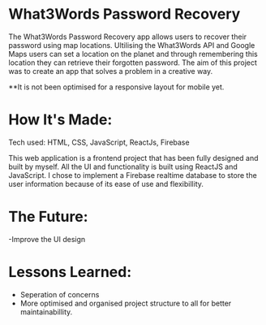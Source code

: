 # What3Words Password Recovery

The What3Words Password Recovery app allows users to recover their password using map locations. Ultilising the What3Words API and Google Maps users can set a location on the planet and through remembering this location they can retrieve their forgotten password. The aim of this project was to create an app that solves a problem in a creative way.

\*\*It is not been optimised for a responsive layout for mobile yet.

# How It's Made:

Tech used: HTML, CSS, JavaScript, ReactJs, Firebase

This web application is a frontend project that has been fully designed and built by myself. All the UI and functionality is built using ReactJS and JavaScript. I chose to implement a Firebase realtime database to store the user information because of its ease of use and flexibillity.


# The Future:

-Improve the UI design


# Lessons Learned:

- Seperation of concerns
- More optimised and organised project structure to all for better maintainabillity.

